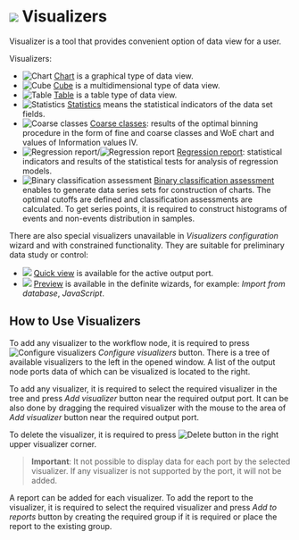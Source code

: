 # ![ ](../images/icons/system_object_18/visualizer_default.svg) Visualizers

Visualizer is a tool that provides convenient option of data view for a user.

Visualizers:

* ![Chart](../images/icons/view_types/chart_default.svg) [Chart](./chart/README.md) is a graphical type of data view.
* ![Cube](../images/icons/view_types/cube_default.svg) [Cube](./cube/README.md) is a multidimensional type of data view.
* ![Table](../images/icons/view_types/browse_default.svg) [Table](./table/README.md) is a table type of data view.
* ![Statistics](../images/icons/view_types/stat_default.svg) [Statistics](./statistics/README.md) means the statistical indicators of the data set fields.
* ![Coarse сlasses](../images/icons/view_types/coarseclasses_default.svg) [Coarse сlasses](./fine-classes/README.md): results of the optimal binning procedure in the form of fine and coarse classes and WoE chart and values of Information values IV.
* ![Regression report](../images/icons/view_types/logregressreport_default.svg)/![Regression report](../images/icons/view_types/linregressreport_default.svg) [Regression report](./regression/README.md): statistical indicators and results of the statistical tests for analysis of regression models.
* ![Binary classification assessment](../images/icons/view_types/roc_default.svg) [Binary classification assessment](./binary-classification/README.md) enables to generate data series sets for construction of charts. The optimal cutoffs are defined and classification assessments are calculated. To get series points, it is required to construct histograms of events and non-events distribution in samples.

There are also special visualizers unavailable in *Visualizers configuration* wizard and with constrained functionality. They are suitable for preliminary data study or control:

* ![ ](../images/icons/toolbar-controls/show-fast-viewer_default.svg) [Quick view](./preview/quick-view.md) is available for the active output  port.
* ![ ](../images/icons/blank.svg) [Preview](./preview/preview.md) is available in the definite wizards, for example: *Import from database*, *JavaScript*.

## How to Use Visualizers

To add any visualizer to the workflow node, it is required to press ![Configure visualizers](../images/icons/controls/visualizer_notactive.svg) *Configure visualizers* button. There is a tree of available visualizers to the left in the opened window. A list of the output node ports data of which can be visualized is located to the right.

To add any visualizer, it is required to select the required visualizer in the tree and press *Add visualizer* button near the required output port. It can be also done by dragging the required visualizer with the mouse to the area of *Add visualizer* button near the required output port.

To delete the visualizer, it is required to press ![Delete](./delete.svg) button in the right upper visualizer corner.

> **Important**: It not possible to display data for each port by the selected visualizer. If any visualizer is not supported by the port, it will not be added.

A report can be added for each visualizer. To add the report to the visualizer, it is required to select the required visualizer and press *Add to reports* button by creating the required group if it is required or place the report to the existing group.
